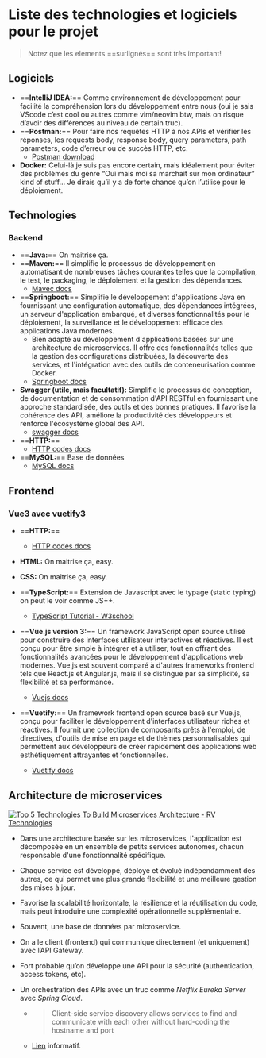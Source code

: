 # Liste des technologies et logiciels pour le projet

> Notez que les elements ==surlignés== sont très important!

## Logiciels

- ==**IntelliJ IDEA:**== Comme environnement de développement pour facilité la compréhension lors du développement entre nous (oui je sais VScode c’est cool ou autres comme vim/neovim btw, mais on risque d’avoir des différences au niveau de certain truc).
- ==**Postman:**== Pour faire nos requêtes HTTP à nos APIs et vérifier les réponses, les requests body, response body, query parameters, path parameters, code d’erreur ou de succès HTTP, etc. 
  - [Postman download](https://www.postman.com/downloads/)
- **Docker:** Celui-là je suis pas encore certain, mais idéalement pour éviter des problèmes du genre “Oui mais moi sa marchait sur mon ordinateur” kind of stuff… Je dirais qu’il y a de forte chance qu’on l’utilise pour le déploiement. 

## Technologies

### Backend

- ==**Java:**== On maitrise ça.
- ==**Maven:**== Il simplifie le processus de développement en automatisant de nombreuses tâches courantes telles que la compilation, le test, le packaging, le déploiement et la gestion des dépendances.
  - [Mavec docs](https://maven.apache.org/guides/)
- ==**Springboot:**== Simplifie le développement d'applications Java en fournissant une configuration automatique, des dépendances intégrées, un serveur d'application embarqué, et diverses fonctionnalités pour le déploiement, la surveillance et le développement efficace des applications Java modernes.
  - Bien adapté au développement d'applications basées sur une architecture de microservices. Il offre des fonctionnalités telles que la gestion des configurations distribuées, la découverte des services, et l'intégration avec des outils de conteneurisation comme Docker.
  - [Springboot docs](https://docs.spring.io/spring-boot/docs/current/reference/htmlsingle/#documentation)
- **Swagger (utile, mais facultatif):** Simplifie le processus de conception, de documentation et de consommation d'API RESTful en fournissant une approche standardisée, des outils et des bonnes pratiques. Il favorise la cohérence des API, améliore la productivité des développeurs et renforce l'écosystème global des API.
  - [swagger docs](https://swagger.io/docs/specification/about/)
- ==**HTTP:**==
  - [HTTP codes docs](https://developer.mozilla.org/en-US/docs/Web/HTTP/Status)
- ==**MySQL:**== Base de données
  - [MySQL docs](https://dev.mysql.com/doc/)

## Frontend

### Vue3 avec vuetify3

- ==**HTTP:**==
  - [HTTP codes docs](https://developer.mozilla.org/en-US/docs/Web/HTTP/Status)
- **HTML:** On maitrise ça, easy.
- **CSS:** On maitrise ça, easy.
- ==**TypeScript:**== Extension de Javascript avec le typage (static typing) on peut le voir comme JS++.
  - [TypeScript Tutorial - W3school](https://www.w3schools.com/typescript/index.php)

- ==**Vue.js version 3:**== Un framework JavaScript open source utilisé pour construire des interfaces utilisateur interactives et réactives. Il est conçu pour être simple à intégrer et à utiliser, tout en offrant des fonctionnalités avancées pour le développement d'applications web modernes. Vue.js est souvent comparé à d'autres frameworks frontend tels que React.js et Angular.js, mais il se distingue par sa simplicité, sa flexibilité et sa performance.
  - [Vuejs docs](https://vuejs.org/guide/introduction.html)
- ==**Vuetify:**== Un framework frontend open source basé sur Vue.js, conçu pour faciliter le développement d'interfaces utilisateur riches et réactives. Il fournit une collection de composants prêts à l'emploi, de directives, d'outils de mise en page et de thèmes personnalisables qui permettent aux développeurs de créer rapidement des applications web esthétiquement attrayantes et fonctionnelles.
  - [Vuetify docs](https://vuetifyjs.com/en/introduction/why-vuetify/)

## Architecture de microservices

[![Top 5 Technologies To Build Microservices Architecture - RV Technologies](https://external-content.duckduckgo.com/iu/?u=https%3A%2F%2Frvweb.nyc3.digitaloceanspaces.com%2F2022%2F09%2F27131748%2FWhat-is-Microservice-Architecture.jpg&f=1&nofb=1&ipt=b2d8638bd8034a70d84bacdb9e04d8d5d8478ac6e8c38da6c79dbb2f2a136b98&ipo=images)](https://rvweb.nyc3.digitaloceanspaces.com/2022/09/27131748/What-is-Microservice-Architecture.jpg)

- Dans une architecture basée sur les microservices, l'application est décomposée en un ensemble de petits services autonomes, chacun responsable d'une fonctionnalité spécifique.

- Chaque service est développé, déployé et évolué indépendamment des autres, ce qui permet une plus grande flexibilité et une meilleure gestion des mises à jour.

- Favorise la scalabilité horizontale, la résilience et la réutilisation du code, mais peut introduire une complexité opérationnelle supplémentaire.

- Souvent, une base de données par microservice.

- On a le client (frontend) qui communique directement (et uniquement) avec l’API Gateway.

- Fort probable qu’on développe une API pour la sécurité (authentication, access tokens, etc).

- Un orchestration des APIs avec un truc comme *Netflix Eureka Server* avec *Spring Cloud*.

  - > Client-side service discovery allows services to find and communicate with each other without hard-coding the hostname and port

  - [Lien](https://www.baeldung.com/spring-cloud-netflix-eureka) informatif.

